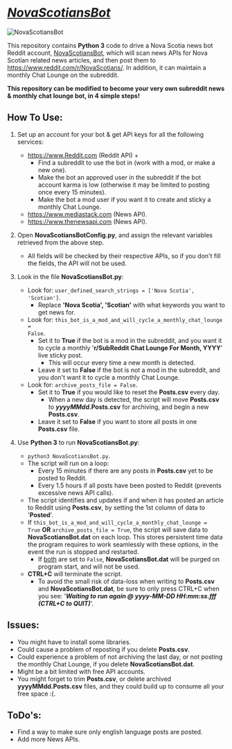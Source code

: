 # <u><i>NovaScotiansBot</i></u>
![NovaScotiansBot](https://github.com/xTkAx/NovaScotiansBot/assets/16578236/d650aed1-32bf-4d81-a835-d6816252a07c)

This repository contains <b>Python 3</b> code to drive a Nova Scotia news bot Reddit account, [NovaScotiansBot](https://www.reddit.com/u/NovaScotiansBot/), which will scan news APIs for Nova Scotian related news articles, and then post them to https://www.reddit.com/r/NovaScotians/.  In addition, it can maintain a monthly Chat Lounge on the subreddit.

<b>This repository can be modified to become your very own subreddit news & monthly chat lounge bot, in 4 simple steps!</b>

## How To Use:
1. Set up an account for your bot & get API keys for all the following services:
   -  https://www.Reddit.com (Reddit API) +
      - Find a subreddit to use the bot in (work with a mod, or make a new one).
      - Make the bot an approved user in the subreddit if the bot account karma is low (otherwise it may be limited to posting once every 15 minutes).
      - Make the bot a mod user if you want it to create and sticky a monthly Chat Lounge.
   -  https://www.mediastack.com (News API).
   -  https://www.thenewsapi.com (News API).


2. Open <b>NovaScotiansBotConfig.py</b>, and assign the relevant variables retrieved from the above step.
    - All fields will be checked by their respective APIs, so if you don't fill the fields, the API will not be used.


3. Look in the file <b>NovaScotiansBot.py</b>:
     - Look for: <code>user_defined_search_strings = ['Nova Scotia', 'Scotian']</code>.
       - Replace <b>'Nova Scotia', 'Scotian'</b> with what keywords you want to get news for.
   - Look for: <code>this_bot_is_a_mod_and_will_cycle_a_monthly_chat_lounge = False</code>.
     - Set it to <b>True</b> if the bot is a mod in the subreddit, and you want it to cycle a monthly '<b>r/SubReddit Chat Lounge For Month, YYYY</b>' live sticky post.
       - This will occur every time a new month is detected.
     - Leave it set to <b>False</b> if the bot is not a mod in the subreddit, and you don't want it to cycle a monthly Chat Lounge. 
   - Look for: <code>archive_posts_file = False</code>.
     - Set it to <b>True</b> if you would like to reset the <b>Posts.csv</b> every day.
       - When a new day is detected, the script will move <b>Posts.csv</b> to <b><i>yyyyMMdd.</i>Posts.csv</b> for archiving, and begin a new <b>Posts.csv</b>.
     - Leave it set to <b>False</b> if you want to store all posts in one <b>Posts.csv</b> file.


4. Use <B>Python 3</B> to run <b>NovaScotiansBot.py</b>:
   - <code>python3 NovaScotiansBot.py</code>.
   - The script will run on a loop:
     - Every 15 minutes if there are any posts in <b>Posts.csv</b> yet to be posted to Reddit.
     - Every 1.5 hours if all posts have been posted to Reddit (prevents excessive news API calls).
   - The script identifies and updates if and when it has posted an article to Reddit using <b>Posts.csv</b>, by setting the 1st column of data to '<b>Posted</b>'.
   - If <code>this_bot_is_a_mod_and_will_cycle_a_monthly_chat_lounge = True</code> <b>OR</b> <code>archive_posts_file = True</code>, the script will save data to <b>NovaScotiansBot.dat</b> on each loop.  This stores persistent time data the program requires to work seamlessly with these options, in the event the run is stopped and restarted. 
     - If <u>both</u> are set to <code>False</code>, <b>NovaScotiansBot.dat</b> will be purged on program start, and will not be used.
   - <b>CTRL+C</b> will terminate the script.
     - To avoid the small risk of data-loss when writing to <b>Posts.csv</b> and <b>NovaScotiansBot.dat</b>, be sure to only press CTRL+C when you see: '<b><i>Waiting to run again @ yyyy-MM-DD HH:mm:ss.fff (CTRL+C to QUIT)</i></b>'.
  
## Issues:
- You might have to install some libraries.
- Could cause a problem of reposting if you delete <b>Posts.csv</b>.
- Could experience a problem of not archiving the last day, or not posting the monthly Chat Lounge, if you delete <b>NovaScotiansBot.dat</b>.
- Might be a bit limited with free API accounts.
- You might forget to trim <b>Posts.csv</b>, or delete archived <b>yyyyMMdd.Posts.csv</b> files, and they could build up to consume all your free space :(.


## ToDo's:
- Find a way to make sure only english language posts are posted.
- Add more News APIs.

